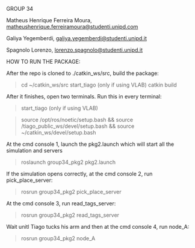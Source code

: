GROUP 34

Matheus Henrique Ferreira Moura, matheushenrique.ferreiramoura@studenti.unipd.com

Galiya Yegemberdi, galiya.yegemberdi@studenti.unipd.it

Spagnolo Lorenzo, lorenzo.spagnolo@studenti.unipd.it


HOW TO RUN THE PACKAGE:

After the repo is cloned to ./catkin_ws/src, build the package:
> cd ~/catkin_ws/src
> start_tiago (only if using VLAB)
> catkin build

After it finishes, open two terminals.
Run this in every terminal:

> start_tiago (only if using VLAB)

> source /opt/ros/noetic/setup.bash && source /tiago_public_ws/devel/setup.bash && source ~/catkin_ws/devel/setup.bash
	
At the cmd console 1, launch the pkg2.launch which will start all the simulation and servers

> roslaunch group34_pkg2 pkg2.launch

If the simulation opens correctly, at the cmd console 2, run pick_place_server:

> rosrun group34_pkg2 pick_place_server

At the cmd console 3, run read_tags_server:

> rosrun group34_pkg2 read_tags_server

Wait unitl Tiago tucks his arm and then at the cmd console 4, run node_A:

> rosrun group34_pkg2 node_A
 
